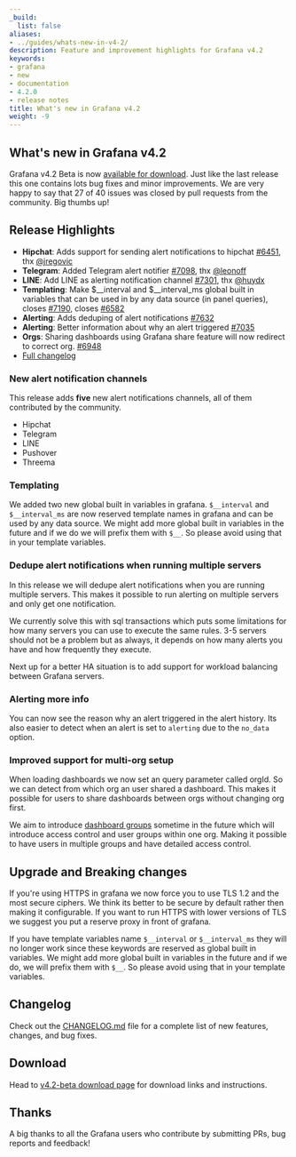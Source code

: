 ```yaml
---
_build:
  list: false
aliases:
- ../guides/whats-new-in-v4-2/
description: Feature and improvement highlights for Grafana v4.2
keywords:
- grafana
- new
- documentation
- 4.2.0
- release notes
title: What's new in Grafana v4.2
weight: -9
---
```


## What's new in Grafana v4.2

Grafana v4.2 Beta is now [available for download](https://grafana.com/grafana/download/4.2.0).
Just like the last release this one contains lots bug fixes and minor improvements.
We are very happy to say that 27 of 40 issues was closed by pull requests from the community.
Big thumbs up!

## Release Highlights

- **Hipchat**: Adds support for sending alert notifications to hipchat [#6451](https://github.com/grafana/grafana/issues/6451), thx [@jregovic](https://github.com/jregovic)
- **Telegram**: Added Telegram alert notifier [#7098](https://github.com/grafana/grafana/pull/7098), thx [@leonoff](https://github.com/leonoff)
- **LINE**: Add LINE as alerting notification channel [#7301](https://github.com/grafana/grafana/pull/7301), thx [@huydx](https://github.com/huydx)
- **Templating**: Make $__interval and $__interval_ms global built in variables that can be used in by any data source (in panel queries), closes [#7190](https://github.com/grafana/grafana/issues/7190), closes [#6582](https://github.com/grafana/grafana/issues/6582)
- **Alerting**: Adds deduping of alert notifications [#7632](https://github.com/grafana/grafana/pull/7632)
- **Alerting**: Better information about why an alert triggered [#7035](https://github.com/grafana/grafana/issues/7035)
- **Orgs**: Sharing dashboards using Grafana share feature will now redirect to correct org. [#6948](https://github.com/grafana/grafana/issues/6948)
- [Full changelog](https://github.com/grafana/grafana/blob/master/CHANGELOG.md)

### New alert notification channels

This release adds **five** new alert notifications channels, all of them contributed by the community.

- Hipchat
- Telegram
- LINE
- Pushover
- Threema

### Templating

We added two new global built in variables in grafana. `$__interval` and `$__interval_ms` are now reserved template names in grafana and can be used by any data source.
We might add more global built in variables in the future and if we do we will prefix them with `$__`. So please avoid using that in your template variables.

### Dedupe alert notifications when running multiple servers

In this release we will dedupe alert notifications when you are running multiple servers.
This makes it possible to run alerting on multiple servers and only get one notification.

We currently solve this with sql transactions which puts some limitations for how many servers you can use to execute the same rules.
3-5 servers should not be a problem but as always, it depends on how many alerts you have and how frequently they execute.

Next up for a better HA situation is to add support for workload balancing between Grafana servers.

### Alerting more info

You can now see the reason why an alert triggered in the alert history. Its also easier to detect when an alert is set to `alerting` due to the `no_data` option.

### Improved support for multi-org setup

When loading dashboards we now set an query parameter called orgId. So we can detect from which org an user shared a dashboard.
This makes it possible for users to share dashboards between orgs without changing org first.

We aim to introduce [dashboard groups](https://github.com/grafana/grafana/issues/1611) sometime in the future which will introduce access control and user groups within one org.
Making it possible to have users in multiple groups and have detailed access control.

## Upgrade and Breaking changes

If you're using HTTPS in grafana we now force you to use TLS 1.2 and the most secure ciphers.
We think its better to be secure by default rather then making it configurable.
If you want to run HTTPS with lower versions of TLS we suggest you put a reserve proxy in front of grafana.

If you have template variables name `$__interval` or `$__interval_ms` they will no longer work since these keywords
are reserved as global built in variables. We might add more global built in variables in the future and if we do, we will prefix them with `$__`. So please avoid using that in your template variables.

## Changelog

Check out the [CHANGELOG.md](https://github.com/grafana/grafana/blob/master/CHANGELOG.md) file for a complete list
of new features, changes, and bug fixes.

## Download

Head to [v4.2-beta download page](/download/4_2_0/) for download links and instructions.

## Thanks

A big thanks to all the Grafana users who contribute by submitting PRs, bug reports and feedback!
